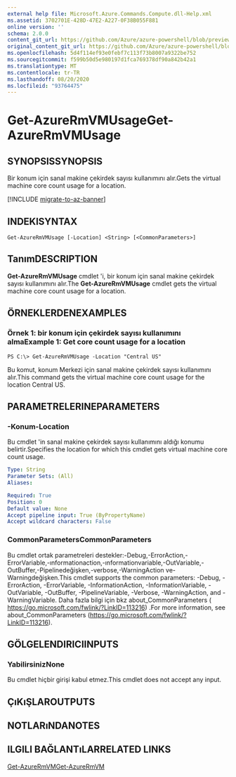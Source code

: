 ```yaml
---
external help file: Microsoft.Azure.Commands.Compute.dll-Help.xml
ms.assetid: 3702701E-428D-47E2-A227-0F38B055F881
online version: ''
schema: 2.0.0
content_git_url: https://github.com/Azure/azure-powershell/blob/preview/src/ResourceManager/Compute/Stack/Commands.Compute/help/Get-AzureRmVMUsage.md
original_content_git_url: https://github.com/Azure/azure-powershell/blob/preview/src/ResourceManager/Compute/Stack/Commands.Compute/help/Get-AzureRmVMUsage.md
ms.openlocfilehash: 5d4f114ef93e0febf7c113f73b8007a9322be752
ms.sourcegitcommit: f599b50d5e980197d1fca769378df90a842b42a1
ms.translationtype: MT
ms.contentlocale: tr-TR
ms.lasthandoff: 08/20/2020
ms.locfileid: "93764475"
---
```

# <span data-ttu-id="14b32-101">Get-AzureRmVMUsage</span><span class="sxs-lookup"><span data-stu-id="14b32-101">Get-AzureRmVMUsage</span></span>

## <span data-ttu-id="14b32-102">SYNOPSIS</span><span class="sxs-lookup"><span data-stu-id="14b32-102">SYNOPSIS</span></span>
<span data-ttu-id="14b32-103">Bir konum için sanal makine çekirdek sayısı kullanımını alır.</span><span class="sxs-lookup"><span data-stu-id="14b32-103">Gets the virtual machine core count usage for a location.</span></span>

[!INCLUDE [migrate-to-az-banner](../../includes/migrate-to-az-banner.md)]

## <span data-ttu-id="14b32-104">INDEKI</span><span class="sxs-lookup"><span data-stu-id="14b32-104">SYNTAX</span></span>

```
Get-AzureRmVMUsage [-Location] <String> [<CommonParameters>]
```

## <span data-ttu-id="14b32-105">Tanım</span><span class="sxs-lookup"><span data-stu-id="14b32-105">DESCRIPTION</span></span>
<span data-ttu-id="14b32-106">**Get-AzureRmVMUsage** cmdlet 'i, bir konum için sanal makine çekirdek sayısı kullanımını alır.</span><span class="sxs-lookup"><span data-stu-id="14b32-106">The **Get-AzureRmVMUsage** cmdlet gets the virtual machine core count usage for a location.</span></span>

## <span data-ttu-id="14b32-107">ÖRNEKLERDEN</span><span class="sxs-lookup"><span data-stu-id="14b32-107">EXAMPLES</span></span>

### <span data-ttu-id="14b32-108">Örnek 1: bir konum için çekirdek sayısı kullanımını alma</span><span class="sxs-lookup"><span data-stu-id="14b32-108">Example 1: Get core count usage for a location</span></span>
```
PS C:\> Get-AzureRmVMUsage -Location "Central US"
```

<span data-ttu-id="14b32-109">Bu komut, konum Merkezi için sanal makine çekirdek sayısı kullanımını alır.</span><span class="sxs-lookup"><span data-stu-id="14b32-109">This command gets the virtual machine core count usage for the location Central US.</span></span>

## <span data-ttu-id="14b32-110">PARAMETRELERINE</span><span class="sxs-lookup"><span data-stu-id="14b32-110">PARAMETERS</span></span>

### <span data-ttu-id="14b32-111">-Konum</span><span class="sxs-lookup"><span data-stu-id="14b32-111">-Location</span></span>
<span data-ttu-id="14b32-112">Bu cmdlet 'in sanal makine çekirdek sayısı kullanımını aldığı konumu belirtir.</span><span class="sxs-lookup"><span data-stu-id="14b32-112">Specifies the location for which this cmdlet gets virtual machine core count usage.</span></span>

```yaml
Type: String
Parameter Sets: (All)
Aliases: 

Required: True
Position: 0
Default value: None
Accept pipeline input: True (ByPropertyName)
Accept wildcard characters: False
```

### <span data-ttu-id="14b32-113">CommonParameters</span><span class="sxs-lookup"><span data-stu-id="14b32-113">CommonParameters</span></span>
<span data-ttu-id="14b32-114">Bu cmdlet ortak parametreleri destekler:-Debug,-ErrorAction,-ErrorVariable,-ınformationaction,-ınformationvariable,-OutVariable,-OutBuffer,-Pipelinedeğişken,-verbose,-WarningAction ve-Warningdeğişken.</span><span class="sxs-lookup"><span data-stu-id="14b32-114">This cmdlet supports the common parameters: -Debug, -ErrorAction, -ErrorVariable, -InformationAction, -InformationVariable, -OutVariable, -OutBuffer, -PipelineVariable, -Verbose, -WarningAction, and -WarningVariable.</span></span> <span data-ttu-id="14b32-115">Daha fazla bilgi için bkz about_CommonParameters ( https://go.microsoft.com/fwlink/?LinkID=113216) .</span><span class="sxs-lookup"><span data-stu-id="14b32-115">For more information, see about_CommonParameters (https://go.microsoft.com/fwlink/?LinkID=113216).</span></span>

## <span data-ttu-id="14b32-116">GÖLGELENDIRICI</span><span class="sxs-lookup"><span data-stu-id="14b32-116">INPUTS</span></span>

### <span data-ttu-id="14b32-117">Yabilirsiniz</span><span class="sxs-lookup"><span data-stu-id="14b32-117">None</span></span>
<span data-ttu-id="14b32-118">Bu cmdlet hiçbir girişi kabul etmez.</span><span class="sxs-lookup"><span data-stu-id="14b32-118">This cmdlet does not accept any input.</span></span>

## <span data-ttu-id="14b32-119">ÇıKıŞLAR</span><span class="sxs-lookup"><span data-stu-id="14b32-119">OUTPUTS</span></span>

## <span data-ttu-id="14b32-120">NOTLARıNDA</span><span class="sxs-lookup"><span data-stu-id="14b32-120">NOTES</span></span>

## <span data-ttu-id="14b32-121">ILGILI BAĞLANTıLAR</span><span class="sxs-lookup"><span data-stu-id="14b32-121">RELATED LINKS</span></span>

[<span data-ttu-id="14b32-122">Get-AzureRmVM</span><span class="sxs-lookup"><span data-stu-id="14b32-122">Get-AzureRmVM</span></span>](./Get-AzureRmVM.md)


